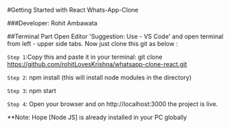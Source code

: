 #Getting Started with React Whats-App-Clone

###Developer: Rohit Ambawata

##Terminal Part
Open Editor 'Suggestion: Use - VS Code' and open terminal from left - upper side tabs. Now just clone this git as below :

`Step 1`:Copy this and paste it in your terminal: git clone https://github.com/rohitLovesKrishna/whatsapp-clone-react.git

`Step 2`: npm install (this will install node modules in the directory)

`Step 3`: npm start

`Step 4`: Open your browser and on http://localhost:3000 the project is live.

**Note: Hope [Node JS] is already installed in your PC globally